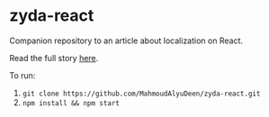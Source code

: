 # zyda-react

Companion repository to an article about localization on React.

Read the full story [here](https://medium.com/@MahmoudAlyuDeen/localize-your-react-app-with-zero-dependencies-ea14e0698cf7).

To run:
1. `git clone https://github.com/MahmoudAlyuDeen/zyda-react.git`
2. `npm install && npm start`